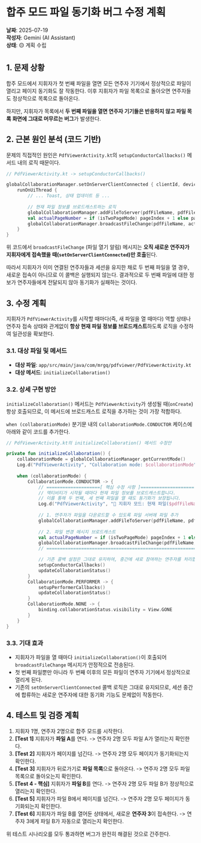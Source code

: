 # 합주 모드 파일 동기화 버그 수정 계획

**날짜**: 2025-07-19  
**작성자**: Gemini (AI Assistant)  
**상태**: 🟡 계획 수립

## 1. 문제 상황

합주 모드에서 지휘자가 첫 번째 파일을 열면 모든 연주자 기기에서 정상적으로 파일이 열리고 페이지 동기화도 잘 작동한다. 이후 지휘자가 파일 목록으로 돌아오면 연주자들도 정상적으로 목록으로 돌아온다.

하지만, 지휘자가 목록에서 **두 번째 파일을 열면 연주자 기기들은 반응하지 않고 파일 목록 화면에 그대로 머무르는 버그**가 발생한다.

## 2. 근본 원인 분석 (코드 기반)

문제의 직접적인 원인은 `PdfViewerActivity.kt`의 `setupConductorCallbacks()` 메서드 내의 로직 때문이다.

```kotlin
// PdfViewerActivity.kt -> setupConductorCallbacks()

globalCollaborationManager.setOnServerClientConnected { clientId, deviceName ->
    runOnUiThread {
        // ... Toast, 상태 업데이트 등 ...
        
        // 현재 파일 정보를 브로드캐스트하는 로직
        globalCollaborationManager.addFileToServer(pdfFileName, pdfFilePath)
        val actualPageNumber = if (isTwoPageMode) pageIndex + 1 else pageIndex + 1
        globalCollaborationManager.broadcastFileChange(pdfFileName, actualPageNumber)
    }
}
```

위 코드에서 `broadcastFileChange` (파일 열기 알림) 메시지는 **오직 새로운 연주자가 지휘자에게 접속했을 때(`setOnServerClientConnected`)만 호출**된다.

따라서 지휘자가 이미 연결된 연주자들과 세션을 유지한 채로 두 번째 파일을 열 경우, 새로운 접속이 아니므로 이 콜백은 실행되지 않는다. 결과적으로 두 번째 파일에 대한 정보가 연주자들에게 전달되지 않아 동기화가 실패하는 것이다.

## 3. 수정 계획

지휘자가 `PdfViewerActivity`를 시작할 때마다(즉, 새 파일을 열 때마다) 역할 상태나 연주자 접속 상태와 관계없이 **항상 현재 파일 정보를 브로드캐스트**하도록 로직을 수정하여 일관성을 확보한다.

### 3.1. 대상 파일 및 메서드

*   **대상 파일**: `app/src/main/java/com/mrgq/pdfviewer/PdfViewerActivity.kt`
*   **대상 메서드**: `initializeCollaboration()`

### 3.2. 상세 구현 방안

`initializeCollaboration()` 메서드는 `PdfViewerActivity`가 생성될 때(`onCreate`) 항상 호출되므로, 이 메서드에 브로드캐스트 로직을 추가하는 것이 가장 적합하다.

`when (collaborationMode)` 분기문 내의 `CollaborationMode.CONDUCTOR` 케이스에 아래와 같이 코드를 추가한다.

```kotlin
// PdfViewerActivity.kt의 initializeCollaboration() 메서드 수정안

private fun initializeCollaboration() {
    collaborationMode = globalCollaborationManager.getCurrentMode()
    Log.d("PdfViewerActivity", "Collaboration mode: $collaborationMode")
    
    when (collaborationMode) {
        CollaborationMode.CONDUCTOR -> {
            // ====================[ 핵심 수정 사항 ]====================
            // 액티비티가 시작될 때마다 현재 파일 정보를 브로드캐스트합니다.
            // 이를 통해 두 번째, 세 번째 파일을 열 때도 동기화가 보장됩니다.
            Log.d("PdfViewerActivity", "🎵 지휘자 모드: 현재 파일($pdfFileName, page ${pageIndex + 1}) 정보 브로드캐스트")
            
            // 1. 연주자가 파일을 다운로드할 수 있도록 파일 서버에 파일 추가
            globalCollaborationManager.addFileToServer(pdfFileName, pdfFilePath)
            
            // 2. 파일 변경 메시지 브로드캐스트
            val actualPageNumber = if (isTwoPageMode) pageIndex + 1 else pageIndex + 1
            globalCollaborationManager.broadcastFileChange(pdfFileName, actualPageNumber)
            // ==========================================================

            // 기존 콜백 설정은 그대로 유지하여, 중간에 새로 참여하는 연주자를 처리합니다.
            setupConductorCallbacks() 
            updateCollaborationStatus()
        }
        CollaborationMode.PERFORMER -> {
            setupPerformerCallbacks()
            updateCollaborationStatus()
        }
        CollaborationMode.NONE -> {
            binding.collaborationStatus.visibility = View.GONE
        }
    }
}
```

### 3.3. 기대 효과

*   지휘자가 파일을 열 때마다 `initializeCollaboration()`이 호출되어 `broadcastFileChange` 메시지가 안정적으로 전송된다.
*   첫 번째 파일뿐만 아니라 두 번째 이후의 모든 파일이 연주자 기기에서 정상적으로 열리게 된다.
*   기존의 `setOnServerClientConnected` 콜백 로직은 그대로 유지되므로, 세션 중간에 합류하는 새로운 연주자에 대한 동기화 기능도 문제없이 작동한다.

## 4. 테스트 및 검증 계획

1.  지휘자 1명, 연주자 2명으로 합주 모드를 시작한다.
2.  **[Test 1]** 지휘자가 **파일 A**를 연다. -> 연주자 2명 모두 파일 A가 열리는지 확인한다.
3.  **[Test 2]** 지휘자가 페이지를 넘긴다. -> 연주자 2명 모두 페이지가 동기화되는지 확인한다.
4.  **[Test 3]** 지휘자가 뒤로가기로 **파일 목록**으로 돌아온다. -> 연주자 2명 모두 파일 목록으로 돌아오는지 확인한다.
5.  **[Test 4 - 핵심]** 지휘자가 **파일 B**를 연다. -> 연주자 2명 모두 파일 B가 정상적으로 열리는지 확인한다.
6.  **[Test 5]** 지휘자가 파일 B에서 페이지를 넘긴다. -> 연주자 2명 모두 페이지가 동기화되는지 확인한다.
7.  **[Test 6]** 지휘자가 파일 B를 열어둔 상태에서, 새로운 **연주자 3**이 접속한다. -> 연주자 3에게 파일 B가 자동으로 열리는지 확인한다.

위 테스트 시나리오를 모두 통과하면 버그가 완전히 해결된 것으로 간주한다.
